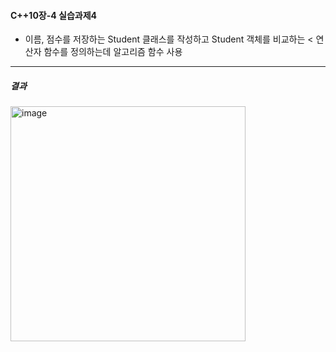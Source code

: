 #### C++10장-4 실습과제4
  * 이름, 점수를 저장하는 Student 클래스를 작성하고 Student 객체를 비교하는 < 연산자 함수를 정의하는데 알고리즘 함수 사용

---
##### 결과
<img width="376" alt="image" src="https://github.com/user-attachments/assets/ac597a33-7347-4523-9b61-7faf55d06d19">
